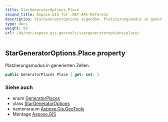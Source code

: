 ```yaml
---
title: StarGeneratorOptions.Place
second_title: Aspose.GIS für .NET-API-Referenz
description: StarGeneratorOptions eigendom. Platzierungsmodus in generierten Zellen.
type: docs
weight: 50
url: /de/net/aspose.gis.geotools/stargeneratoroptions/place/
---
```

## StarGeneratorOptions.Place property

Platzierungsmodus in generierten Zellen.

```csharp
public GeneratorPlaces Place { get; set; }
```

### Siehe auch

* enum [GeneratorPlaces](../../generatorplaces/)
* class [StarGeneratorOptions](../)
* namensraum [Aspose.Gis.GeoTools](../../stargeneratoroptions/)
* Montage [Aspose.GIS](../../../)


